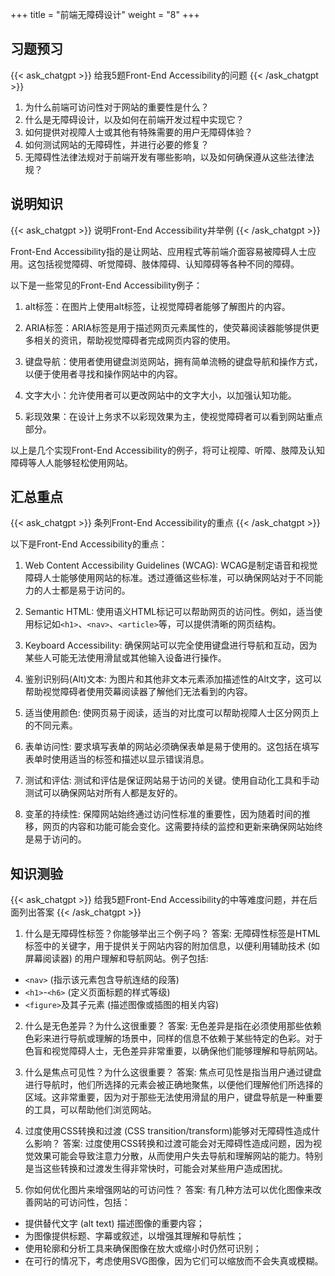 +++
title = "前端无障碍设计"
weight = "8"
+++
## 习题预习
{{< ask_chatgpt >}}
给我5题Front-End Accessibility的问题
{{< /ask_chatgpt >}}



1. 为什么前端可访问性对于网站的重要性是什么？
2. 什么是无障碍设计，以及如何在前端开发过程中实现它？
3. 如何提供对视障人士或其他有特殊需要的用户无障碍体验？
4. 如何测试网站的无障碍性，并进行必要的修复？
5. 无障碍性法律法规对于前端开发有哪些影响，以及如何确保遵从这些法律法规？   

## 说明知识
{{< ask_chatgpt >}}
说明Front-End Accessibility并举例
{{< /ask_chatgpt >}}



Front-End Accessibility指的是让网站、应用程式等前端介面容易被障碍人士应用。这包括视觉障碍、听觉障碍、肢体障碍、认知障碍等各种不同的障碍。

以下是一些常见的Front-End Accessibility例子：

1. alt标签：在图片上使用alt标签，让视觉障碍者能够了解图片的内容。

2. ARIA标签：ARIA标签是用于描述网页元素属性的，使荧幕阅读器能够提供更多相关的资讯，帮助视觉障碍者完成网页内容的使用。

3. 键盘导航：使用者使用键盘浏览网站，拥有简单流畅的键盘导航和操作方式，以便于使用者寻找和操作网站中的内容。

4. 文字大小：允许使用者可以更改网站中的文字大小，以加强认知功能。

5. 彩现效果：在设计上务求不以彩现效果为主，使视觉障碍者可以看到网站重点部分。

以上是几个实现Front-End Accessibility的例子，将可让视障、听障、肢障及认知障碍等人人能够轻松使用网站。   

## 汇总重点
{{< ask_chatgpt >}}
条列Front-End Accessibility的重点
{{< /ask_chatgpt >}}



以下是Front-End Accessibility的重点：

1. Web Content Accessibility Guidelines (WCAG): WCAG是制定语音和视觉障碍人士能够使用网站的标准。透过遵循这些标准，可以确保网站对于不同能力的人士都是易于访问的。

2. Semantic HTML: 使用语义HTML标记可以帮助网页的访问性。例如，适当使用标记如`<h1>`、`<nav>`、`<article>`等，可以提供清晰的网页结构。

3. Keyboard Accessibility: 确保网站可以完全使用键盘进行导航和互动，因为某些人可能无法使用滑鼠或其他输入设备进行操作。

4. 鉴别识别码(Alt)文本: 为图片和其他非文本元素添加描述性的Alt文字，这可以帮助视觉障碍者使用荧幕阅读器了解他们无法看到的内容。

5. 适当使用颜色: 使网页易于阅读，适当的对比度可以帮助视障人士区分网页上的不同元素。

6. 表单访问性: 要求填写表单的网站必须确保表单是易于使用的。这包括在填写表单时使用适当的标签和描述以显示错误消息。

7. 测试和评估: 测试和评估是保证网站易于访问的关键。使用自动化工具和手动测试可以确保网站对所有人都是友好的。

8. 变革的持续性: 保障网站始终通过访问性标准的重要性，因为随着时间的推移，网页的内容和功能可能会变化。这需要持续的监控和更新来确保网站始终是易于访问的。   

## 知识测验
{{< ask_chatgpt >}}
给我5题Front-End Accessibility的中等难度问题，并在后面列出答案
{{< /ask_chatgpt >}}



1. 什么是无障碍性标签？你能够举出三个例子吗？
答案:
无障碍性标签是HTML标签中的关键字，用于提供关于网站内容的附加信息，以便利用辅助技术 (如屏幕阅读器) 的用户理解和导航网站。例子包括:

- `<nav>` (指示该元素包含导航连结的段落)
- `<h1>`-`<h6>` (定义页面标题的样式等级)
- `<figure>`及其子元素 (描述图像或插图的相关内容)

2. 什么是无色差异？为什么这很重要？
答案:
无色差异是指在必须使用那些依赖色彩来进行导航或理解的场景中，同样的信息不依赖于某些特定的色彩。对于色盲和视觉障碍人士，无色差异非常重要，以确保他们能够理解和导航网站。

3. 什么是焦点可见性？为什么这很重要？
答案:
焦点可见性是指当用户通过键盘进行导航时，他们所选择的元素会被正确地聚焦，以便他们理解他们所选择的区域。这非常重要，因为对于那些无法使用滑鼠的用户，键盘导航是一种重要的工具，可以帮助他们浏览网站。

4. 过度使用CSS转换和过渡 (CSS transition/transform)能够对无障碍性造成什么影响？
答案:
过度使用CSS转换和过渡可能会对无障碍性造成问题，因为视觉效果可能会导致注意力分散，从而使用户失去导航和理解网站的能力。特别是当这些转换和过渡发生得非常快时，可能会对某些用户造成困扰。

5. 你如何优化图片来增强网站的可访问性？
答案:
有几种方法可以优化图像来改善网站的可访问性，包括：

- 提供替代文字 (alt text) 描述图像的重要内容；
- 为图像提供标题、字幕或叙述，以增强其理解和导航性；
- 使用轮廓和分析工具来确保图像在放大或缩小时仍然可识别；
- 在可行的情况下，考虑使用SVG图像，因为它们可以缩放而不会失真或模糊。
   

